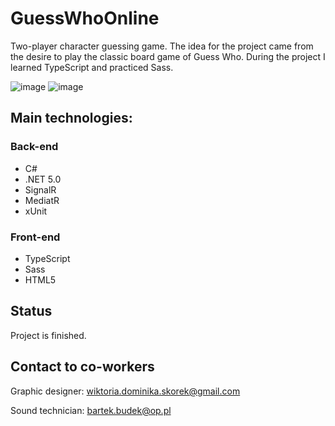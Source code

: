 # GuessWhoOnline
Two-player character guessing game. The idea for the project came from the desire to play the classic board game of Guess Who. During the project I learned TypeScript and practiced Sass.
 
![image](https://user-images.githubusercontent.com/52860350/105014968-53c92f80-5a41-11eb-8005-b75d75ceda2e.png)
![image](https://user-images.githubusercontent.com/52860350/105143064-a109d780-5afb-11eb-8ef0-666858f5be5d.png)
 
 ## Main technologies: 

### Back-end
 * C#
 * .NET 5.0
 * SignalR
 * MediatR
 * xUnit

### Front-end
 * TypeScript
 * Sass
 * HTML5
 
## Status
Project is finished.

## Contact to co-workers
Graphic designer: wiktoria.dominika.skorek@gmail.com

Sound technician: bartek.budek@op.pl
 
 


